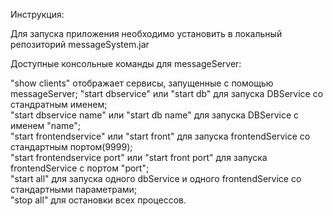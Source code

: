 Инструкция:

Для запуска приложения необходимо установить в локальный репозиторий messageSystem.jar

Доступные консольные команды для messageServer:

"show clients" отображает сервисы, запущенные с помощью messageServer;
"start dbservice" или "start db" для запуска DBService со стандратным именем;  
"start dbservice name" или "start db name" для запуска DBService с именем "name";  
"start frontendservice" или "start front" для запуска frontendService со стандартным портом(9999);  
"start frontendservice port" или "start front port" для запуска frontendService с портом "port";   
"start all" для запуска одного dbService и одного frontendService со стандартными параметрами;    
"stop all" для остановки всех процессов.